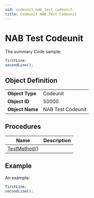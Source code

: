 ```yaml
---
uid: codeunit_nab_test_codeunit
title: Codeunit NAB Test Codeunit
---
```

# NAB Test Codeunit

The summary
Code sample:

```javascript
firstLine;
secondLine();
```

## Object Definition

<table>
<tr><td><b>Object Type</b></td><td>Codeunit</td></tr>
<tr><td><b>Object ID</b></td><td>50000</td></tr>
<tr><td><b>Object Name</b></td><td>NAB Test Codeunit</td></tr>
</table>

## Procedures

| Name | Description |
| ----- | ------ |
| [TestMethod()](test-method.md#test_method) |  |

## Example

An example:

```javascript
firstLine;
secondLine();
```

